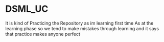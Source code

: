 # DSML_UC
It is kind of Practicing the Repository as im learning first time
As at the learning phase so we tend to make mistakes through learning 
and it says that practice makes anyone perfect
